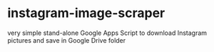 # instagram-image-scraper
very simple stand-alone Google Apps Script to download Instagram pictures and save in Google Drive folder

